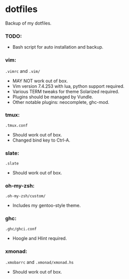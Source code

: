 dotfiles
===

Backup of my dotfiles.

### TODO:
* Bash script for auto installation and backup.

### vim:
`.vimrc` and `.vim/`
* MAY NOT work out of box.
* Vim version 7.4.253 with lua, python support required.
* Various TERM tweaks for theme Solarized required.
* Plugins should be managed by Vundle.
* Other notable plugins: neocomplete, ghc-mod.

### tmux:
`.tmux.conf`
* Should work out of box.
* Changed bind key to Ctrl-A.

### slate:
`.slate`
* Should work out of box.

### oh-my-zsh:
`.oh-my-zsh/custom/`
* Includes my gentoo-style theme.

### ghc:
`.ghc/ghci.conf`
* Hoogle and Hlint required.

### xmonad:
`.xmobarrc` and `.xmonad/xmonad.hs`
* Should work out of box.
